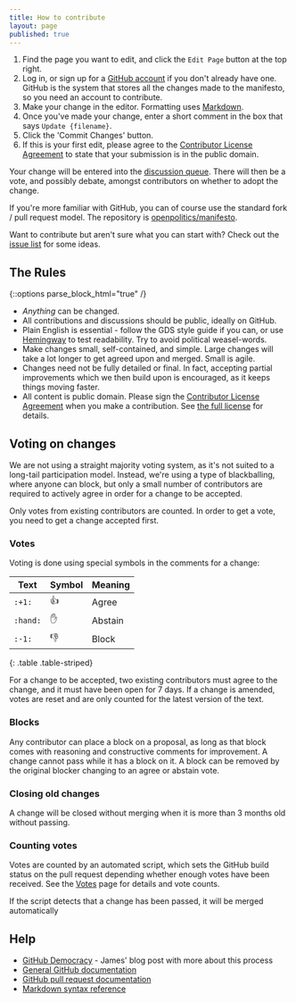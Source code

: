 ```yaml
---
title: How to contribute
layout: page
published: true
---
```


1. Find the page you want to edit, and click the `Edit Page` button at the top right.
2. Log in, or sign up for a [GitHub account](https://github.com/signup/free) if you don't already have one. GitHub is the system that stores all the changes made to the manifesto, so you need an account to contribute.
3. Make your change in the editor. Formatting uses [Markdown](http://en.support.wordpress.com/markdown-quick-reference/).
4. Once you've made your change, enter a short comment in the box that says `Update {filename}`.
5. Click the 'Commit Changes' button.
6. If this is your first edit, please agree to the [Contributor License Agreement](https://www.clahub.com/agreements/openpolitics/manifesto) to state that your submission is in the public domain.

Your change will be entered into the [discussion queue](http://votebot.openpolitics.org.uk). There will then be a vote, and possibly debate, amongst contributors on whether to adopt the change.

If you're more familiar with GitHub, you can of course use the standard fork / pull request model. The repository is [openpolitics/manifesto](https://github.com/openpolitics/manifesto).

Want to contribute but aren't sure what you can start with? Check out the [issue list](https://github.com/openpolitics/manifesto/labels/policy) for some ideas.

## The Rules

{::options parse_block_html="true" /}
<div class='well'>

* *Anything* can be changed.
* All contributions and discussions should be public, ideally on GitHub.
* Plain English is essential - follow the GDS style guide if you can, or use [Hemingway](http://hemingwayapp.com) to test readability. Try to avoid political weasel-words.
* Make changes small, self-contained, and simple. Large changes will take a lot longer to get agreed upon and merged. Small is agile.
* Changes need not be fully detailed or final. In fact, accepting partial improvements which we then build upon is encouraged, as it keeps things moving faster.
* All content is public domain. Please sign the [Contributor License Agreement](https://www.clahub.com/agreements/openpolitics/manifesto) when you make a contribution. See [the full license](license.html) for details.

</div>

## Voting on changes

We are not using a straight majority voting system, as it's not suited to a long-tail participation model. Instead, we're using a type of blackballing, where anyone can block, but only a small number of contributors are required to actively agree in order for a change to be accepted.

Only votes from existing contributors are counted. In order to get a vote, you need to get a change accepted first.

### Votes

Voting is done using special symbols in the comments for a change:

| Text | Symbol | Meaning |
|------|--------|---------|
| <code>&#58;+1&#58;</code> | :+1: | Agree |
| <code>&#58;hand&#58;</code> | :hand: | Abstain |
| <code>&#58;-1&#58;</code> | :-1: | Block |
{: .table .table-striped}

For a change to be accepted, two existing contributors must agree to the change, and it must have been open for 7 days. If a change is amended, votes are reset and are only counted for the latest version of the text.

### Blocks

Any contributor can place a block on a proposal, as long as that block comes with reasoning and constructive comments for improvement. A change cannot pass while it has a block on it. A block can be removed by the original blocker changing to an agree or abstain vote.

### Closing old changes

A change will be closed without merging when it is more than 3 months old without passing.

### Counting votes

Votes are counted by an automated script, which sets the GitHub build status on the pull request depending whether enough votes have been received. See the [Votes](http://votebot.openpolitics.org.uk) page for details and vote counts. 

If the script detects that a change has been passed, it will be merged automatically

## Help

* [GitHub Democracy](http://floppy.org.uk/blog/2014/10/13/github-democracy/) - James' blog post with more about this process
* [General GitHub documentation](http://help.github.com/)
* [GitHub pull request documentation](http://help.github.com/send-pull-requests/)
* [Markdown syntax reference](http://en.support.wordpress.com/markdown-quick-reference/)
